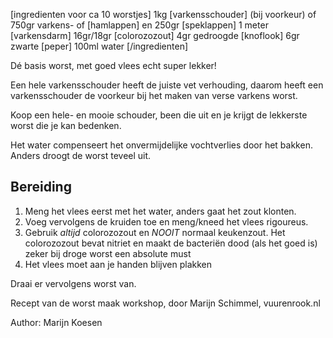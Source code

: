 [ingredienten voor ca 10 worstjes]
1kg [varkensschouder] (bij voorkeur)
of 750gr varkens- of [hamlappen] en 250gr [speklappen]
1 meter [varkensdarm]
16gr/18gr [colorozozout]
4gr gedroogde [knoflook]
6gr zwarte [peper]
100ml water
[/ingredienten]

Dé basis worst, met goed vlees echt super lekker!

Een hele varkensschouder heeft de juiste vet verhouding, daarom heeft een varkensschouder de voorkeur bij het maken van verse varkens worst. 

Koop een hele- en mooie schouder, been die uit en je krijgt de lekkerste worst die je kan bedenken.

Het water compenseert het onvermijdelijke vochtverlies door het bakken. Anders droogt de worst teveel uit.

## Bereiding

1. Meng het vlees eerst met het water, anders gaat het zout klonten. 
2. Voeg vervolgens de kruiden toe en meng/kneed het vlees rigoureus.
3. Gebruik _altijd_ colorozozout en _NOOIT_ normaal keukenzout. Het colorozozout bevat nitriet en maakt de bacteriën dood (als het goed is) zeker bij droge worst een absolute must
4. Het vlees moet aan je handen blijven plakken

Draai er vervolgens worst van.


Recept van de worst maak workshop, door Marijn Schimmel, vuurenrook.nl

Author: Marijn Koesen